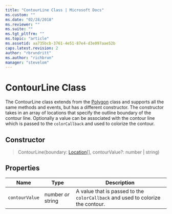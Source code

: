 ```yaml
---
title: "ContourLine Class | Microsoft Docs"
ms.custom: ""
ms.date: "02/28/2018"
ms.reviewer: ""
ms.suite: ""
ms.tgt_pltfrm: ""
ms.topic: "article"
ms.assetid: aa735bcb-3761-4e51-87e4-d3e097aae52b
caps.latest.revision: 2
author: "rbrundritt"
ms.author: "richbrun"
manager: "stevelom"
---
```

# ContourLine Class
The ContourLine class extends from the [Polygon](../v8-web-control/polygon-class.md) class and supports all the same methods and events, but has a different constructor. The constructor takes in an array of locations that specify the outline boundary of the contour line. Optionally a value can be associated with the contour line which is passed to the `colorCallback` and used to colorize the contour.

## Constructor

> ContourLine(boundary: [Location](../v8-web-control/location-class.md)\[\], contourValue?: number | string)

## Properties 

| Name         | Type            | Description                                                                   |
|--------------|-----------------|-------------------------------------------------------------------------------|
| `contourValue` | number _or_ string | A value that is passed to the `colorCallback` and used to colorize the contour. |
